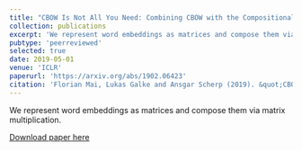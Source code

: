 ```yaml
---
title: "CBOW Is Not All You Need: Combining CBOW with the Compositional Matrix Space Model"
collection: publications
excerpt: 'We represent word embeddings as matrices and compose them via matrix multiplication.'
pubtype: 'peerreviewed'
selected: true
date: 2019-05-01
venue: 'ICLR'
paperurl: 'https://arxiv.org/abs/1902.06423'
citation: 'Florian Mai, Lukas Galke and Ansgar Scherp (2019). &quot;CBOW Is Not All You Need: Combining CBOW with the Compositional Matrix Space Model.&quot; <i>ICLR 2019</i>.'
---
```

We represent word embeddings as matrices and compose them via matrix multiplication.

[Download paper here](https://arxiv.org/abs/1902.06423)
